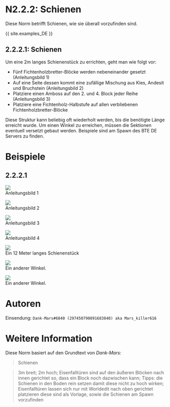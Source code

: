 # N2.2.2: Schienen

Diese Norm betrifft Schienen, wie sie überall vorzufinden sind.

{{ site.examples_DE }}

## 2.2.2.1: Schienen
Um eine 2m langes Schienenstück zu errichten, geht man wie folgt vor:
* Fünf Fichtenholzbretter-Blöcke werden nebeneinander gesetzt (Anleitungsbild 1)
* Auf eine Seite dessen kommt eine zufällige Mischung aus Kies, Andesit und Bruchstein (Anleitungsbild 2)
* Platziere einen Amboss auf den 2. und 4. Block jeder Reihe (Anleitungsbild 3)
* Platziere eine Fichtenholz-Halbstufe auf allen verbliebenen Fichtenholzbretter-Blöcke

Diese Struktur kann beliebig oft wiederholt werden, bis die benötigte Länge erreicht wurde. Um einen Winkel zu erreichen, müssen die Sektionen eventuell versetzt gebaut werden. Beispiele sind am Spawn des BTE DE Servers zu finden.

# Beispiele

## 2.2.2.1

![](https://bte-n.github.io/resources/N2/2/2/pic_1.png)  
Anleitungsbild 1

![](https://bte-n.github.io/resources/N2/2/2/pic_2.png)  
Anleitungsbild 2

![](https://bte-n.github.io/resources/N2/2/2/pic_3.png)  
Anleitungsbild 3

![](https://bte-n.github.io/resources/N2/2/2/pic_4.png)  
Anleitungsbild 4

![](https://bte-n.github.io/resources/N2/2/2/pic_5.png)  
Ein 12 Meter langes Schienenstück

![](https://bte-n.github.io/resources/N2/2/2/pic_6.png)  
Ein anderer Winkel.

![](https://bte-n.github.io/resources/N2/2/2/pic_7.png)  
Ein anderer Winkel.

# Autoren

Einsendung: `Dank-Mars#6840 (297450790891683840) aka Mars_killer616`

# Weitere Information

Diese Norm basiert auf den Grundtext von _Dank-Mars:_

> Schienen

> 3m breit; 2m hoch; Eisenfalltüren sind auf den äußeren Blöcken nach innen gerichtet so, dass ein Block noch dazwischen kann; Tipps: die Schienen in den Boden rein setzen damit diese nicht zu hoch wirken; Eisenfalltüren lassen sich nur mit Worldedit nach oben gerichtet platzieren diese sind als Vorlage, sowie die Schienen am Spawn vorzufinden
